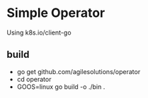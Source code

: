 # Simple Operator
Using k8s.io/client-go

## build

* go get github.com/agilesolutions/operator
* cd operator
* GOOS=linux go build -o ./bin . 